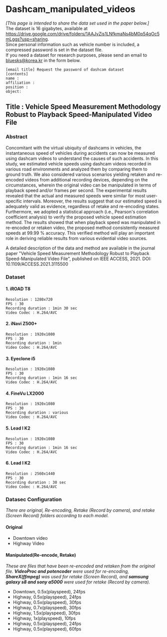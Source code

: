 # Dashcam_manipulated_videos
*[This page is intended to share the data set used in the paper below.]*   
The dataset is 16 gigabytes, available at https://drive.google.com/drive/folders/1AAJvZis1LNfkmaNs4bM0p54qOc5mLggs?usp=sharing.   
Since personal information such as vehicle number is included, a compressed password is set in the dataset file.   
If you need a dataset for research purposes, please send an email to bluesks@korea.kr in the form below.   
```
[email title] Request the password of dashcam dataset
[contents]
name :
affiliation :
position :
object:
```

## Title : Vehicle Speed Measurement Methodology Robust to Playback Speed-Manipulated Video File 
### Abstract

Concomitant with the virtual ubiquity of dashcams in vehicles, the instantaneous speed of vehicles during accidents can now be measured using dashcam videos to understand the causes of such accidents. In this study, we estimated vehicle speeds using dashcam videos recorded in various road environments and analyzed them by comparing them to ground truth. We also considered various scenarios yielding retaken and re-encoded videos from additional recording devices, depending on the circumstances, wherein the original video can be manipulated in terms of playback speed and/or frames per second. The experimental results revealed that the actual and measured speeds were similar for most user-specific intervals. Moreover, the results suggest that our estimated speed is adequately valid as evidence, regardless of retake and re-encoding states. Furthermore, we adopted a statistical approach (i.e., Pearson's correlation coefficient analysis) to verify the proposed vehicle speed estimation method. The results showed that when playback speed was manipulated in re-encoded or retaken video, the proposed method consistently measured speeds at 99.99 % accuracy. This verified method will play an important role in deriving reliable results from various evidential video sources.

A detailed description of the data and method are available in the journal paper "Vehicle Speed Measurement Methodology Robust to Playback Speed-Manipulated Video File", published on IEEE ACCESS, 2021. DOI: 10.1109/ACCESS.2021.3115500


### Dataset
#### 1. iROAD T8
```
Resolution : 1280x720
FPS : 30
Recording duration : 1min 30 sec
Video Codec : H.264/AVC
```
#### 2. iNavi Z500+
```
Resolution : 1920x1080
FPS : 30
Recording duration : 1min
Video Codec : H.264/AVC
```
#### 3. Eyeclone i5
```
Resolution : 1920x1080
FPS : 30
Recording duration : 1min 16 sec
Video Codec : H.264/AVC
```
#### 4. FineVu LX2000
```
Resolution : 1920x1080
FPS : 30
Recording duration : various
Video Codec : H.264/AVC
```
#### 5. Lead I K2
```
Resolution : 1920x1080
FPS : 30
Recording duration : 1min 16 sec
Video Codec : H.264/AVC
```
#### 6. Lead I K2
```
Resolution : 2560x1440
FPS : 30
Recording duration : 30 sec
Video Codec : H.264/AVC
```

### Datasec Configuration
_There are original, Re-encoding, Retake (Record by camera), and retake (Screen Record) folders according to each model._
#### Original
* Downtown video
* Highway Video
#### Manipulated(Re-encode, Retake)
_These are files that have been re-encoded and retaken from the original file._
_**VideoProc and potencoder** were used for re-encoding, **ShareX(ffmpeg)** was used for retake (Screen Record), and **samsung galaxy s8 and sony a5000** were used for retake (Record by camera)._
* Downtown, 0.5x(playspeed), 24fps
* Highway, 0.5x(playspeed), 24fps
* Highway, 0.5x(playspeed), 30fps
* Highway, 0.7x(playspeed), 30fps
* Highway, 1.5x(playspeed), 30fps
* Highway, 1x(playspeed), 10fps
* Highway, 0.5x(playspeed), 24fps
* Highway, 0.5x(playspeed), 60fps
